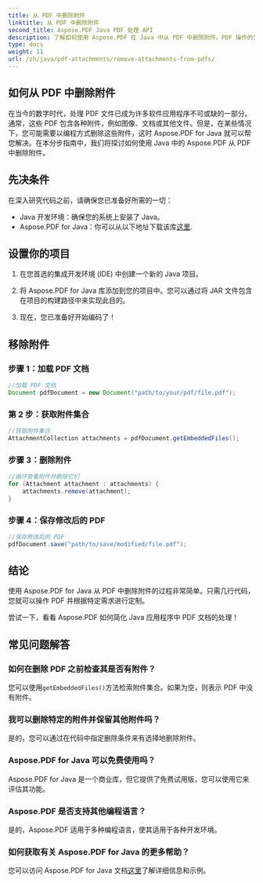 ```yaml
---
title: 从 PDF 中删除附件
linktitle: 从 PDF 中删除附件
second_title: Aspose.PDF Java PDF 处理 API
description: 了解如何使用 Aspose.PDF 在 Java 中从 PDF 中删除附件。PDF 操作的分步指南和代码。
type: docs
weight: 11
url: /zh/java/pdf-attachments/remove-attachments-from-pdfs/
---
```


## 如何从 PDF 中删除附件

在当今的数字时代，处理 PDF 文件已成为许多软件应用程序不可或缺的一部分。通常，这些 PDF 包含各种附件，例如图像、文档或其他文件。但是，在某些情况下，您可能需要以编程方式删除这些附件，这时 Aspose.PDF for Java 就可以帮您解决。在本分步指南中，我们将探讨如何使用 Java 中的 Aspose.PDF 从 PDF 中删除附件。

## 先决条件

在深入研究代码之前，请确保您已准备好所需的一切：

- Java 开发环境：确保您的系统上安装了 Java。
-  Aspose.PDF for Java：你可以从以下地址下载该库[这里](https://releases.aspose.com/pdf/java/).

## 设置你的项目

1. 在您首选的集成开发环境 (IDE) 中创建一个新的 Java 项目。

2. 将 Aspose.PDF for Java 库添加到您的项目中。您可以通过将 JAR 文件包含在项目的构建路径中来实现此目的。

3. 现在，您已准备好开始编码了！

## 移除附件

### 步骤 1：加载 PDF 文档

```java
//加载 PDF 文档
Document pdfDocument = new Document("path/to/your/pdf/file.pdf");
```

### 第 2 步：获取附件集合

```java
//获取附件集合
AttachmentCollection attachments = pdfDocument.getEmbeddedFiles();
```

### 步骤 3：删除附件

```java
//循环查看附件并删除它们
for (Attachment attachment : attachments) {
    attachments.remove(attachment);
}
```

### 步骤 4：保存修改后的 PDF

```java
//保存修改后的 PDF
pdfDocument.save("path/to/save/modified/file.pdf");
```

## 结论

使用 Aspose.PDF for Java 从 PDF 中删除附件的过程非常简单。只需几行代码，您就可以操作 PDF 并根据特定需求进行定制。

尝试一下，看看 Aspose.PDF 如何简化 Java 应用程序中 PDF 文档的处理！

## 常见问题解答

### 如何在删除 PDF 之前检查其是否有附件？

您可以使用`getEmbeddedFiles()`方法检索附件集合。如果为空，则表示 PDF 中没有附件。

### 我可以删除特定的附件并保留其他附件吗？

是的，您可以通过在代码中指定删除条件来有选择地删除附件。

### Aspose.PDF for Java 可以免费使用吗？

Aspose.PDF for Java 是一个商业库，但它提供了免费试用版，您可以使用它来评估其功能。

### Aspose.PDF 是否支持其他编程语言？

是的，Aspose.PDF 适用于多种编程语言，使其适用于各种开发环境。

### 如何获取有关 Aspose.PDF for Java 的更多帮助？

您可以访问 Aspose.PDF for Java 文档[这里](https://reference.aspose.com/pdf/java/)了解详细信息和示例。